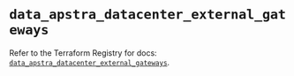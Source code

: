 # `data_apstra_datacenter_external_gateways`

Refer to the Terraform Registry for docs: [`data_apstra_datacenter_external_gateways`](https://registry.terraform.io/providers/juniper/apstra/0.94.0/docs/data-sources/datacenter_external_gateways).
